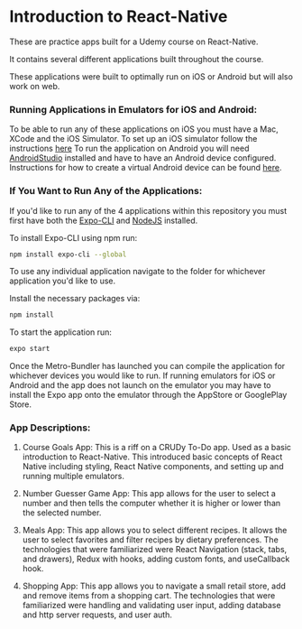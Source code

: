 # Introduction to React-Native

These are practice apps built for a Udemy course on React-Native.

It contains several different applications built throughout the course.

These applications were built to optimally run on iOS or Android but will also work on web.

### Running Applications in Emulators for iOS and Android:
To be able to run any of these applications on iOS you must have a Mac, XCode and the iOS Simulator.  To set up an iOS simulator follow the instructions [here](https://www.macinstruct.com/node/494)
To run the application on Android you will need [AndroidStudio](https://developer.android.com/studio) installed and have to have an Android device configured.  Instructions for how to create a virtual Android device can be found [here](https://developer.android.com/studio/run/managing-avds).

### If You Want to Run Any of the Applications:

If you'd like to run any of the 4 applications within this repository you must first have both the [Expo-CLI](https://expo.io/learn) and [NodeJS](https://nodejs.org/en/download/) installed.

To install Expo-CLI using npm run:

```bash
npm install expo-cli --global
```

To use any individual application navigate to the folder for whichever application you'd like to use.

Install the necessary packages via:

```bash
npm install
```

To start the application run:
```bash
expo start
```

Once the Metro-Bundler has launched you can compile the application for whichever devices you would like to run.  If running emulators for iOS or Android and the app does not launch on the emulator you may have to install the Expo app onto the emulator through the AppStore or GooglePlay Store.

### App Descriptions:

1. Course Goals App:
    This is a riff on a CRUDy To-Do app. Used as a basic introduction to React-Native.
    This introduced basic concepts of React Native including styling, React Native components, and setting up and running multiple emulators.

2. Number Guesser Game App:
    This app allows for the user to select a number and then tells the computer whether it is higher or lower than the selected number.

3. Meals App:
    This app allows you to select different recipes. It allows the user to select favorites and filter recipes by dietary preferences.
    The technologies that were familiarized were React Navigation (stack, tabs, and drawers), Redux with hooks, adding custom fonts, and useCallback hook.

4. Shopping App:
    This app allows you to navigate a small retail store, add and remove items from a shopping cart.
    The technologies that were familiarized were handling and validating user input, adding database and http server requests, and user auth.
